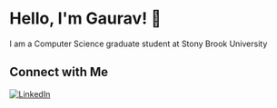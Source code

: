# Hello, I'm Gaurav! 👋

I am a Computer Science graduate student at Stony Brook University

## Connect with Me

[![LinkedIn](https://img.shields.io/badge/-LinkedIn-0077B5?style=flat&logo=linkedin)]([https://www.linkedin.com/in/yourprofile](https://www.linkedin.com/in/gvdkamdar/))

